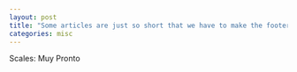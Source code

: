 ```yaml
---
layout: post
title: "Some articles are just so short that we have to make the footer stick"
categories: misc
---
```


Scales: Muy Pronto
